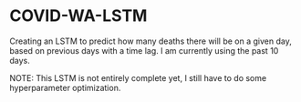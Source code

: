 # COVID-WA-LSTM
Creating an LSTM to predict how many deaths there will be on a given day, 
based on previous days with a time lag. I am currently using the past 10 days.

NOTE: This LSTM is not entirely complete yet, I still have to do some hyperparameter optimization.
